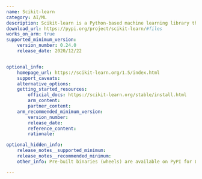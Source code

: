 ```yaml
---
name: Scikit-learn
category: AI/ML
description: Scikit-learn is a Python-based machine learning library that offers a comprehensive set of tools for building and training predictive models.
download_url: https://pypi.org/project/scikit-learn/#files
works_on_arm: true
supported_minimum_version:
    version_number: 0.24.0
    release_date: 2020/12/22


optional_info:
    homepage_url: https://scikit-learn.org/1.5/index.html
    support_caveats:
    alternative_options:
    getting_started_resources:
        official_docs: https://scikit-learn.org/stable/install.html
        arm_content:
        partner_content:
    arm_recommended_minimum_version:
        version_number:
        release_date:
        reference_content:
        rationale:

optional_hidden_info:
    release_notes__supported_minimum:
    release_notes__recommended_minimum: 
    other_info: Pre-built binaries (wheels) are available on PyPI for Linux/ARM64. Installation and Testing are done using "pip install scikit-learn".

---
```

